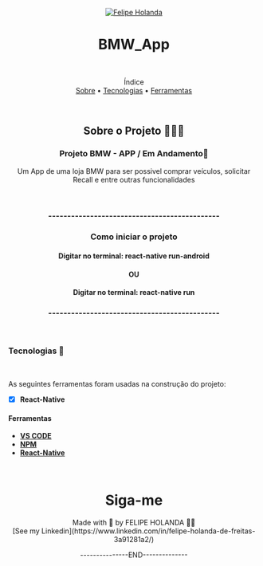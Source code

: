 <p align="center">
   <a href="https://www.linkedin.com/in/felipe-holanda-de-freitas-3a91281a2/">
      <img alt="Felipe Holanda" src="https://img.shields.io/badge/-Felipe Holanda-blue?style=flat&logo=Linkedin&logoColor=bluee" />
   </a>
</p>

<h1 align="center">BMW_App</h1>

<br>

<p align="center">Índice<br>
<a href="#-sobre-o-projeto-">Sobre</a> •
<a href="#Tecnologias-">Tecnologias</a> •
<a href="#Ferramentas">Ferramentas</a></p>

<br>

<h2 align="center"> Sobre o Projeto 👨🏻‍💻</h2>
<h3 align="center">Projeto BMW - APP / Em Andamento🚀</h3>
<p align="center">Um App de uma loja BMW para ser possivel comprar veículos, solicitar Recall e entre outras funcionalidades</p>

<br>

<h3 align="center">---------------------------------------------</h3>
<h3 align="center">Como iniciar o projeto</h3>
<h4 align="center">Digitar no terminal: react-native run-android </h4>
<h4 align="center">OU</h4>
<h4 align="center">Digitar no terminal: react-native run </h4>
<h3 align="center">---------------------------------------------</h3>

<br>

### Tecnologias 🚀

<br>

  As seguintes ferramentas foram usadas na construção do projeto:

  - [x] **React-Native**

#### Ferramentas

  - [**VS CODE**](https://code.visualstudio.com/)
  - [**NPM**](https://npm.dev/)
  - [**React-Native**](https://npm.dev/)


<br>
  <h1 align="center">Siga-me</h1>
  <p align="center">Made with 💜 by FELIPE HOLANDA 👋🏻 <br>[See my Linkedin](https://www.linkedin.com/in/felipe-holanda-de-freitas-3a91281a2/)</p>
   <p align="center">---------------END--------------</p>
